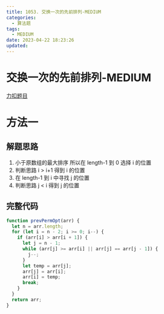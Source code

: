 ```yaml
---
title: 1053. 交换一次的先前排列-MEDIUM
categories:
  - 算法题
tags:
  - MEDIUM
date: 2023-04-22 18:23:26
updated:
---
```


# 交换一次的先前排列-MEDIUM

[力扣题目](https://leetcode.cn/problems/previous-permutation-with-one-swap/)

# 方法一

## 解题思路

1. 小于原数组的最大排序 所以在 length-1 到 0 选择 i 的位置
2. 判断思路 i > i+1 得到 i 的位置
3. 在 length-1 到 i 中寻找 j 的位置
4. 判断思路 j < i 得到 j 的位置

## 完整代码

```javascript
function prevPermOpt(arr) {
  let n = arr.length;
  for (let i = n - 2; i >= 0; i--) {
    if (arr[i] > arr[i + 1]) {
      let j = n - 1;
      while (arr[j] >= arr[i] || arr[j] == arr[j - 1]) {
        j--;
      }
      let temp = arr[j];
      arr[j] = arr[i];
      arr[i] = temp;
      break;
    }
  }
  return arr;
}
```
